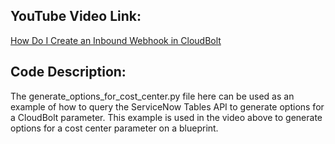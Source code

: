 ## YouTube Video Link:

[How Do I Create an Inbound Webhook in CloudBolt](https://www.youtube.com/watch?v=glOHf1EXlhc&list=PLGLC4DTwkytPhA7366eQ-xvWMVlf962Nk&index=2&ab_channel=CloudBoltSoftware)


## Code Description:
The generate_options_for_cost_center.py file here can be used as an example of how to query the ServiceNow Tables API to generate options for a CloudBolt parameter. This example is used in the video above to generate options for a cost center parameter on a blueprint.

